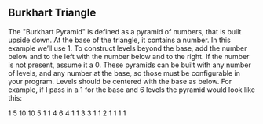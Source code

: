 Burkhart Triangle
-----------------
The "Burkhart Pyramid" is defined as a pyramid of numbers, that is built upside down.
  At the base of the triangle, it contains a number.  In this example we’ll use 1.
  To construct levels beyond the base, add the number below and to the left with the
  number below and to the right. If the number is not present, assume it a 0.
These pyramids can be built with any number of levels, and any number at the base, so
  those must be configurable in your program.  Levels should be centered with the base
  as below.   For example, if I pass in a 1 for the base and 6 levels the pyramid would
  look like this:

1 5 10 10 5 1
  1 4 6 4 1
   1 3 3 1
    1 2 1
     1 1
      1

